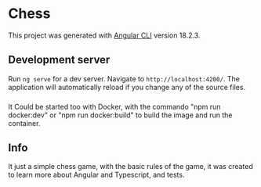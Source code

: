 # Chess

This project was generated with [Angular CLI](https://github.com/angular/angular-cli) version 18.2.3.

## Development server

Run `ng serve` for a dev server. Navigate to `http://localhost:4200/`. The application will automatically reload if you change any of the source files.

### 

It Could be started too with Docker, with the commando "npm run docker:dev" or "npm run docker:build" to build the image and run the container.

## Info

It just a simple chess game, with the basic rules of the game, it was created to learn more about Angular and Typescript, and tests.

